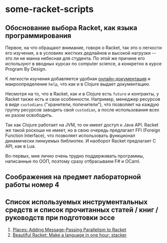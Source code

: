 # some-racket-scripts

## Обоснование выбора Racket, как языка программирования

Первое, на что обращают внимание, говоря о Racket, так это о легкости его изучения, а в условиях жестких дедлайнов и высокой нагрузки -- это ли не манна небесная для студента. По этой же причине его используют в вводных курсах по computer science, а конкретно в курсе Program By Design.

К легкости изучения добавляется удобная [онлайн-документация](https://docs.racket-lang.org/) и макроопределение `help`, что как и в Clojure выдает документацию.

Несмотря на то, что в Racket, как и в Clojure есть `future` и контракты, у Racket также есть и свои особенности. Например, менеджер ресурсов в виде `custodians` ("хранители, попечители"), что позволяет на каждую группу ресурсов заводить свой `custodian`, а после использования всех их разом освободить.

Так как Clojure работает на JVM, то он имеет доступ к Java API. Racket же такой роскоши не имеет, но в свою очередь предлагает FFI (Foreign Function Interface), что позволяет использовать функционал динамически линкуемых библиотек. И наоборот Racket предлагает C API, как в Lua.   

Во-первых, мне лично очень трудно поддерживать программы, написанные по ООП, поэтому сразу отбрасываем F\# и OCaml.

## Соображения на предмет лабораторной работы номер 4
## Список используемых инструментальных средств и список прочитанных статей / книг / руководств при подготовки эссе

1. [Places: Adding Message-Passing Parallelism to Racket](https://www.cs.utah.edu/plt/publications/dls11-tsffd.pdf)
2. [Beautiful Racket: Make a language in one hour: stacker](https://beautifulracket.com/stacker/why-make-languages.html)
